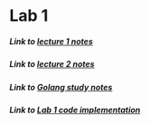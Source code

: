 # Lab 1

##### Link to [lecture 1 notes](Lecture1.md)
##### Link to [lecture 2 notes](Lecture2.md)
##### Link to [Golang study notes](Golang1.md)
##### Link to [Lab 1 code implementation](Implementation/)
